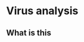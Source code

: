 # Virus analysis
## What is this
``` I compared 3 genome types, coronavirus genome 2.83 GB data, human genome 2.87 GB data, genome 'influenza' some MB of data.
   ```